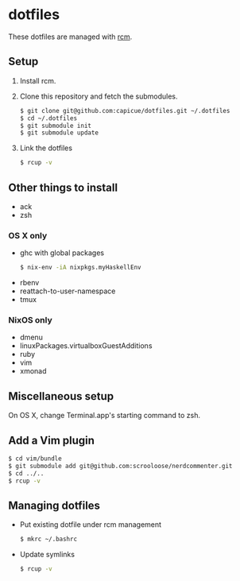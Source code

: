 # dotfiles

These dotfiles are managed with [rcm](https://github.com/thoughtbot/rcm).


## Setup

1. Install rcm.

2. Clone this repository and fetch the submodules.
    ```bash
    $ git clone git@github.com:capicue/dotfiles.git ~/.dotfiles
    $ cd ~/.dotfiles
    $ git submodule init
    $ git submodule update
    ```

3. Link the dotfiles
    ```bash
    $ rcup -v
    ```


## Other things to install

- ack
- zsh


### OS X only

- ghc with global packages
    ```bash
    $ nix-env -iA nixpkgs.myHaskellEnv
    ```
- rbenv
- reattach-to-user-namespace
- tmux


### NixOS only

- dmenu
- linuxPackages.virtualboxGuestAdditions
- ruby
- vim
- xmonad


## Miscellaneous setup

On OS X, change Terminal.app's starting command to zsh.


## Add a Vim plugin

```bash
$ cd vim/bundle
$ git submodule add git@github.com:scrooloose/nerdcommenter.git
$ cd ../..
$ rcup -v
```


## Managing dotfiles

- Put existing dotfile under rcm management
    ```bash
    $ mkrc ~/.bashrc
    ```

- Update symlinks
    ```bash
    $ rcup -v
    ```
